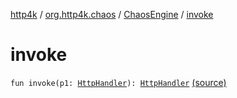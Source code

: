 [http4k](../../index.md) / [org.http4k.chaos](../index.md) / [ChaosEngine](index.md) / [invoke](./invoke.md)

# invoke

`fun invoke(p1: `[`HttpHandler`](../../org.http4k.core/-http-handler.md)`): `[`HttpHandler`](../../org.http4k.core/-http-handler.md) [(source)](https://github.com/http4k/http4k/blob/master/http4k-testing-chaos/src/main/kotlin/org/http4k/chaos/ChaosEngine.kt#L21)